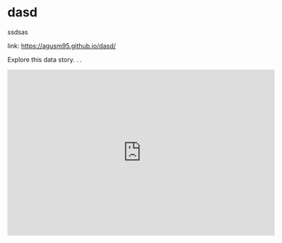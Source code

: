 # dasd
ssdsas

link: https://agusm95.github.io/dasd/

Explore this data story. . .
<iframe title="Proyecto_final amazon (2)" width="600" height="373.5" src="https://app.powerbi.com/view?r=eyJrIjoiY2Y5ZTk1YjQtZTZiZC00ZDA5LWFjMDAtYzJiYjRjNGQ0ZjRlIiwidCI6IjFhZDg2Mzc0LTA5YWUtNDBjMS04ZWVmLTY2MmIyMDdhOTNmZiJ9&pageName=ReportSection" frameborder="0" allowFullScreen="true"></iframe>
